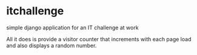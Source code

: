 # itchallenge
simple django application for an IT challenge at work

All it does is provide a visitor counter that increments with each page load and also displays a random number.
